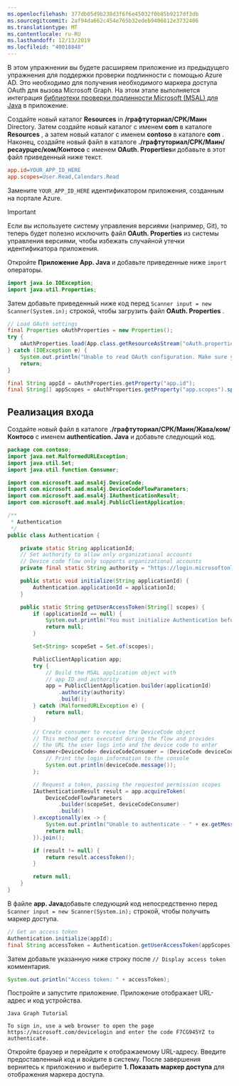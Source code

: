 ```yaml
---
ms.openlocfilehash: 377db05d9b238d3f6f6e45032f0b85b9217df3db
ms.sourcegitcommit: 2af94da662c454e765b32edeb9406812e3732406
ms.translationtype: MT
ms.contentlocale: ru-RU
ms.lasthandoff: 12/13/2019
ms.locfileid: "40018848"
---
```

<!-- markdownlint-disable MD002 MD041 -->

В этом упражнении вы будете расширяем приложение из предыдущего упражнения для поддержки проверки подлинности с помощью Azure AD. Это необходимо для получения необходимого маркера доступа OAuth для вызова Microsoft Graph. На этом этапе выполняется интеграция [библиотеки проверки подлинности Microsoft (MSAL) для Java](https://github.com/AzureAD/microsoft-authentication-library-for-java) в приложение.

Создайте новый каталог **Resources** in **/графтуториал/СРК/Маин** Directory. Затем создайте новый каталог с именем **com** в каталоге **Resources** , а затем новый каталог с именем **contoso** в каталоге **com** . Наконец, создайте новый файл в каталоге **./графтуториал/СРК/Маин/ресаурцес/ком/Контосо** с именем **OAuth. Properties**и добавьте в этот файл приведенный ниже текст.

```INI
app.id=YOUR_APP_ID_HERE
app.scopes=User.Read,Calendars.Read
```

Замените `YOUR_APP_ID_HERE` идентификатором приложения, созданным на портале Azure.

> [!IMPORTANT]
> Если вы используете систему управления версиями (например, Git), то теперь будет полезно исключить файл **OAuth. Properties** из системы управления версиями, чтобы избежать случайной утечки идентификатора приложения.

Откройте **Приложение App. Java** и добавьте приведенные ниже `import` операторы.

```java
import java.io.IOException;
import java.util.Properties;
```

Затем добавьте приведенный ниже код перед `Scanner input = new Scanner(System.in);` строкой, чтобы загрузить файл **OAuth. Properties** .

```java
// Load OAuth settings
final Properties oAuthProperties = new Properties();
try {
    oAuthProperties.load(App.class.getResourceAsStream("oAuth.properties"));
} catch (IOException e) {
    System.out.println("Unable to read OAuth configuration. Make sure you have a properly formatted oAuth.properties file. See README for details.");
    return;
}

final String appId = oAuthProperties.getProperty("app.id");
final String[] appScopes = oAuthProperties.getProperty("app.scopes").split(",");
```

## <a name="implement-sign-in"></a>Реализация входа

Создайте новый файл в каталоге **./графтуториал/СРК/Маин/Жава/ком/Контосо** с именем **authentication. Java** и добавьте следующий код.

```java
package com.contoso;
import java.net.MalformedURLException;
import java.util.Set;
import java.util.function.Consumer;

import com.microsoft.aad.msal4j.DeviceCode;
import com.microsoft.aad.msal4j.DeviceCodeFlowParameters;
import com.microsoft.aad.msal4j.IAuthenticationResult;
import com.microsoft.aad.msal4j.PublicClientApplication;

/**
 * Authentication
 */
public class Authentication {

    private static String applicationId;
    // Set authority to allow only organizational accounts
    // Device code flow only supports organizational accounts
    private final static String authority = "https://login.microsoftonline.com/common/";

    public static void initialize(String applicationId) {
        Authentication.applicationId = applicationId;
    }

    public static String getUserAccessToken(String[] scopes) {
        if (applicationId == null) {
            System.out.println("You must initialize Authentication before calling getUserAccessToken");
            return null;
        }

        Set<String> scopeSet = Set.of(scopes);

        PublicClientApplication app;
        try {
            // Build the MSAL application object with
            // app ID and authority
            app = PublicClientApplication.builder(applicationId)
                .authority(authority)
                .build();
        } catch (MalformedURLException e) {
            return null;
        }

        // Create consumer to receive the DeviceCode object
        // This method gets executed during the flow and provides
        // the URL the user logs into and the device code to enter
        Consumer<DeviceCode> deviceCodeConsumer = (DeviceCode deviceCode) -> {
            // Print the login information to the console
            System.out.println(deviceCode.message());
        };

        // Request a token, passing the requested permission scopes
        IAuthenticationResult result = app.acquireToken(
            DeviceCodeFlowParameters
                .builder(scopeSet, deviceCodeConsumer)
                .build()
        ).exceptionally(ex -> {
            System.out.println("Unable to authenticate - " + ex.getMessage());
            return null;
        }).join();

        if (result != null) {
            return result.accessToken();
        }

        return null;
    }
}
```

В файле **app. Java**добавьте следующий код непосредственно перед `Scanner input = new Scanner(System.in);` строкой, чтобы получить маркер доступа.

```java
// Get an access token
Authentication.initialize(appId);
final String accessToken = Authentication.getUserAccessToken(appScopes);
```

Затем добавьте указанную ниже строку после `// Display access token` комментария.

```java
System.out.println("Access token: " + accessToken);
```

Постройте и запустите приложение. Приложение отображает URL-адрес и код устройства.

```Shell
Java Graph Tutorial

To sign in, use a web browser to open the page https://microsoft.com/devicelogin and enter the code F7CG945YZ to authenticate.
```

Откройте браузер и перейдите к отображаемому URL-адресу. Введите предоставленный код и войдите в систему. После завершения вернитесь к приложению и выберите **1. Показать маркер доступа** для отображения маркера доступа.
